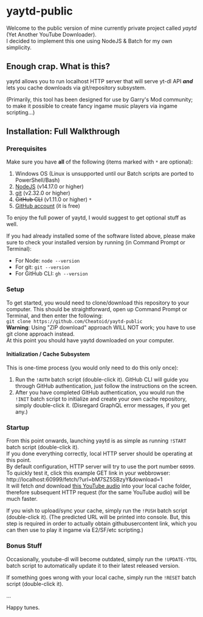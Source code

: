 # yaytd-public
Welcome to the public version of mine currently private project called *yaytd* (Yet Another YouTube Downloader).  
I decided to implement this one using NodeJS & Batch for my own simplicity.

## Enough crap. What is this?
yaytd allows you to run localhost HTTP server that will serve yt-dl API ***and*** lets you cache downloads via git/repository subsystem.

(Primarily, this tool has been designed for use by Garry's Mod community; to make it possible to create fancy ingame music players via ingame scripting...)

## Installation: Full Walkthrough

### Prerequisites
Make sure you have **all** of the following (items marked with `*` are optional):
1. Windows OS (Linux is unsupported until our Batch scripts are ported to PowerShell/Bash)
2. [NodeJS](https://nodejs.org/en/download/) (v14.17.0 or higher)
3. [git](https://git-scm.com/download/win) (v2.32.0 or higher)
4. ~~GitHub CLI~~ (v1.11.0 or higher) `*`
5. [GitHub account](https://github.com/join) (it is free)

To enjoy the full power of yaytd, I would suggest to get optional stuff as well.

If you had already installed some of the software listed above, please make sure to check your installed version by running (in Command Prompt or Terminal):  
- For Node: `node --version`  
- For git: `git --version`  
- For GitHub CLI: `gh --version`  


### Setup
To get started, you would need to clone/download this repository to your computer. This should be straightforward, open up Command Prompt or Terminal, and then enter the following:  
    `git clone https://github.com/Cheatoid/yaytd-public`  
**Warning**: Using "ZIP download" approach WILL NOT work; you have to use git clone approach instead.   
At this point you should have yaytd downloaded on your computer.  

#### Initialization / Cache Subsystem
This is one-time process (you would only need to do this only once):  
1. Run the `!AUTH` batch script (double-click it). GitHub CLI will guide you through GitHub authentication, just follow the instructions on the screen.
2. After you have completed GitHub authentication, you would run the `!INIT` batch script to initialize and create your own cache repository, simply double-click it. (Disregard GraphQL error messages, if you get any.)

### Startup
From this point onwards, launching yaytd is as simple as running `!START` batch script (double-click it).  
If you done everything correctly, local HTTP server should be operating at this point.  
By default configuration, HTTP server will try to use the port number `60999`.  
To quickly test it, click this example GET link in your webbrowser:  
http://localhost:60999/fetch/?url=bM7SZ5SBzyY&download=1  
It will fetch *and* download [this YouTube audio](https://www.youtube.com/watch?v=bM7SZ5SBzyY) into your local cache folder, therefore subsequent HTTP request (for the same YouTube audio) will be much faster.

If you wish to upload/sync your cache, simply run the `!PUSH` batch script (double-click it). (The predicted URL will be printed into console. But, this step is required in order to actually obtain githubusercontent link, which you can then use to play it ingame via E2/SF/etc scripting.)

### Bonus Stuff
Occasionally, youtube-dl will become outdated, simply run the `!UPDATE-YTDL` batch script to automatically update it to their latest released version.

If something goes wrong with your local cache, simply run the `!RESET` batch script (double-click it).

...

Happy tunes.
